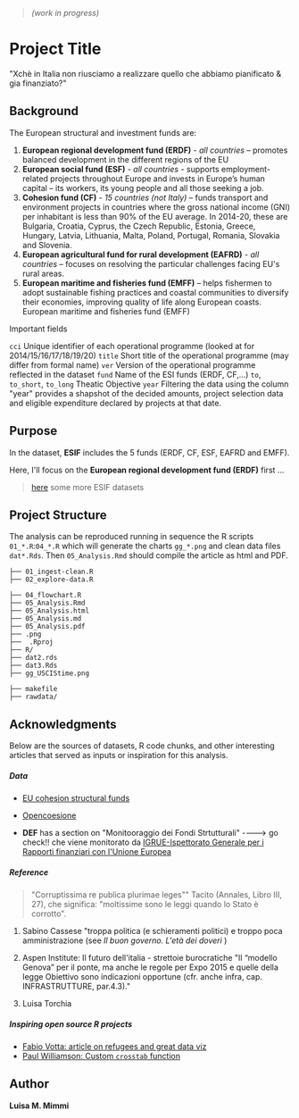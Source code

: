> _(work in progress)_

# Project Title

"Xchè in Italia non riusciamo a realizzare quello che abbiamo pianificato & gia finanziato?"

## Background 
 
The European structural and investment funds are:

1) **European regional development fund (ERDF)** - _all countries_ – promotes balanced development in the different regions of the EU 
2) **European social fund (ESF)** - _all countries_ - supports employment-related projects throughout Europe and invests in Europe’s human capital – its workers, its young people and all those seeking a job.
3) **Cohesion fund (CF)** - _15 countries (not Italy)_ – funds transport and environment projects in countries where the gross national income (GNI) per inhabitant is less than 90% of the EU average. In 2014-20, these are Bulgaria, Croatia, Cyprus, the Czech Republic, Estonia, Greece, Hungary, Latvia, Lithuania, Malta, Poland, Portugal, Romania, Slovakia and Slovenia.
4) **European agricultural fund for rural development (EAFRD)** - _all countries_ – focuses on resolving the particular challenges facing EU's rural areas.
5) **European maritime and fisheries fund (EMFF)** – helps fishermen to adopt sustainable fishing practices and coastal communities to diversify their economies, improving quality of life along European coasts.
European maritime and fisheries fund (EMFF)

Important fields

`cci` Unique identifier of each operational programme (looked at for 2014/15/16/17/18/19/20)
`title` Short title of the operational programme (may differ from formal name)
`ver` Version of the operational programme reflected in the dataset
`fund` Name of the ESI funds (ERDF, CF,...)
`to`, `to_short`, `to_long` Theatic Objective
`year` Filtering the data using the column "year" provides a shapshot of the decided amounts, project selection data and eligible expenditure declared by projects at that date.



## Purpose 
In the dataset, **ESIF** includes the 5 funds (ERDF, CF, ESF, EAFRD and EMFF).

Here, I'll focus on the **European regional development fund (ERDF)** first ... 

> [here](https://cohesiondata.ec.europa.eu/browse?category=2014+%2F+2020+Finances&limitTo=datasets) some more ESIF datasets

## Project Structure
The analysis can be reproduced running in sequence the R scripts `01_*.R`:`04_*.R` which will generate the charts `gg_*.png` and clean data files `dat*.Rds`. 
Then `05_Analysis.Rmd` should compile the article as html and PDF. 

	├── 01_ingest-clean.R
	├── 02_explore-data.R

	├── 04_flowchart.R
	├── 05_Analysis.Rmd
	├── 05_Analysis.html
	├── 05_Analysis.md
	├── 05_Analysis.pdf
	├── .png
	├──  .Rproj
	├── R/
	├── dat2.rds
	├── dat3.Rds
	├── gg_USCIStime.png

	├── makefile
	├── rawdata/
 
## Acknowledgments
Below are the sources of datasets, R code chunks, and other interesting articles that served as inputs or inspiration for this analysis.

##### Data
+ [EU cohesion structural funds](https://cohesiondata.ec.europa.eu/stories/s/Information-maps-tracking-progress-in-investment-a/wjiv-jyr9m)
+ [Opencoesione](https://opencoesione.gov.it/it/nature/infrastrutture/)

+ **DEF** has a section on "Monitooraggio dei Fondi Strtutturali" ----> go check!!
che viene monitorato da [IGRUE-Ispettorato Generale per i Rapporti finanziari con l'Unione Europea](http://www.rgs.mef.gov.it/VERSIONE-I/e_government/amministrazioni_pubbliche/igrue/index.html)

##### Reference
> "Corruptissima re publica plurimae leges"" 
 Tacito (Annales, Libro III, 27), che significa: "moltissime sono le leggi quando lo Stato è corrotto". 

1. Sabino Cassese "troppa politica (e schieramenti politici) e troppo poca amministrazione (see _Il buon governo. L'età dei doveri_ )

2. Aspen Institute: Il futuro dell'italia - strettoie burocratiche 
"Il “modello Genova” per il ponte, ma anche le regole per Expo 2015 e quelle della legge Obiettivo sono indicazioni opportune (cfr. anche infra, cap. INFRASTRUTTURE, par.4.3)."


3. Luisa Torchia 



##### Inspiring open source R projects

+ [Fabio Votta: article on refugees and great data viz](https://favstats.eu/post/exploring_us_refugee_data/)
+ [Paul Williamson: Custom `crosstab` function](http://rstudio-pubs-static.s3.amazonaws.com/6975_c4943349b6174f448104a5513fed59a9.html)

## Author

**Luisa M. Mimmi**  

<!-- ## License
This project is licensed under the MIT License - see the [LICENSE.md](LICENSE.md) file for details
 -->
 
